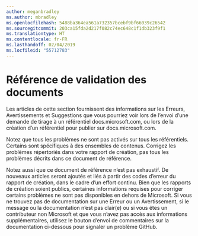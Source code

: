 ```yaml
---
author: meganbradley
ms.author: mbradley
ms.openlocfilehash: 5488ba364ea561a732357bcebf9bf66039c26542
ms.sourcegitcommit: 203ca15fda2d217f082c74ec648c1f1db323f9f1
ms.translationtype: HT
ms.contentlocale: fr-FR
ms.lasthandoff: 02/04/2019
ms.locfileid: "55712783"
---
```

# <a name="docs-validation-reference"></a>Référence de validation des documents

Les articles de cette section fournissent des informations sur les Erreurs, Avertissements et Suggestions que vous pourriez voir lors de l’envoi d’une demande de tirage à un référentiel docs.microsoft.com, ou lors de la création d’un référentiel pour publier sur docs.microsoft.com.

Notez que tous les problèmes ne sont pas activés sur tous les référentiels. Certains sont spécifiques à des ensembles de contenus. Corrigez les problèmes répertoriés dans votre rapport de création, pas tous les problèmes décrits dans ce document de référence.

Notez aussi que ce document de référence n’est pas exhaustif. De nouveaux articles seront ajoutés et liés à partir des codes d’erreur du rapport de création, dans le cadre d’un effort continu. Bien que les rapports de création soient publics, certaines informations requises pour corriger certains problèmes ne sont pas disponibles en dehors de Microsoft. Si vous ne trouvez pas de documentation sur une Erreur ou un Avertissement, si le message ou la documentation n’est pas clair(e) ou si vous êtes un contributeur non Microsoft et que vous n’avez pas accès aux informations supplémentaires, utilisez le bouton d’envoi de commentaires sur la documentation ci-dessous pour signaler un problème GitHub.